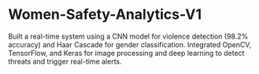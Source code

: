 # Women-Safety-Analytics-V1
Built a real-time system using a CNN model for violence detection (98.2% accuracy) and Haar Cascade for gender classification. Integrated OpenCV, TensorFlow, and Keras for image processing and deep learning to detect threats and trigger real-time alerts.

